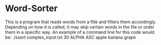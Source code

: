 # Word-Sorter
This is a program that reads words from a fille and filters them accordingly. Depending on how it is called, it may skip certain words in the file or order them in a specific way.
An example of a command line for this code would be: ./ssort complex_input.txt 30 ALPHA ASC apple banana grape
